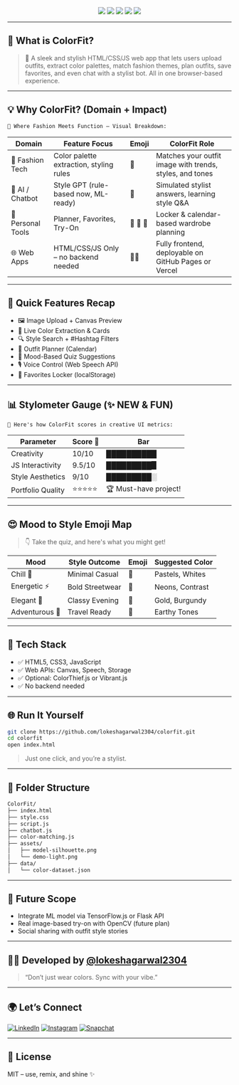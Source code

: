 <p align="center">
  <img src="https://img.shields.io/badge/Made%20With-%E2%9D%A4%EF%B8%8F-JavaScript?style=for-the-badge">
  <img src="https://img.shields.io/badge/Mobile%20Responsive-%F0%9F%93%B1-28C76F?style=for-the-badge">
  <img src="https://img.shields.io/badge/Color%20Extractor-%F0%9F%8C%88-BD93F9?style=for-the-badge">
  <img src="https://img.shields.io/badge/Voice%20Commands-%F0%9F%8E%A4-FF9F43?style=for-the-badge">
  <img src="https://img.shields.io/badge/Offline%20First-%F0%9F%93%81-00B8D4?style=for-the-badge">
</p>

---

## 🌈 What is **ColorFit**?

> 🎯 A sleek and stylish HTML/CSS/JS web app that lets users upload outfits, extract color palettes, match fashion themes, plan outfits, save favorites, and even chat with a stylist bot. All in one browser-based experience.

---

## 💡 Why ColorFit? (Domain + Impact)

```markdown
🧭 Where Fashion Meets Function – Visual Breakdown:
````

| Domain            | Feature Focus                           | Emoji    | ColorFit Role                                            |
| ----------------- | --------------------------------------- | -------- | -------------------------------------------------------- |
| 👚 Fashion Tech   | Color palette extraction, styling rules | 🎨       | Matches your outfit image with trends, styles, and tones |
| 🧠 AI / Chatbot   | Style GPT (rule-based now, ML-ready)    | 🤖       | Simulated stylist answers, learning style Q\&A           |
| 🎯 Personal Tools | Planner, Favorites, Try-On              | 📅 💖 🧍 | Locker & calendar-based wardrobe planning                |
| 🌐 Web Apps       | HTML/CSS/JS Only – no backend needed    | 🧑‍💻    | Fully frontend, deployable on GitHub Pages or Vercel     |

---

## 🚀 Quick Features Recap

* 🖼️ Image Upload + Canvas Preview
* 🌈 Live Color Extraction & Cards
* 🔍 Style Search + #Hashtag Filters
* 📆 Outfit Planner (Calendar)
* 🧠 Mood-Based Quiz Suggestions
* 🎙️ Voice Control (Web Speech API)
* 💖 Favorites Locker (localStorage)

---

## 📊 Stylometer Gauge (✨ NEW & FUN)

```
🧪 Here's how ColorFit scores in creative UI metrics:
```

| Parameter         | Score 💯 | Bar                   |
| ----------------- | -------- | --------------------- |
| Creativity        | 10/10    | ██████████            |
| JS Interactivity  | 9.5/10   | █████████▉            |
| Style Aesthetics  | 9/10     | █████████░            |
| Portfolio Quality | ⭐⭐⭐⭐⭐    | 🏆 Must-have project! |

---

## 😍 Mood to Style Emoji Map

> 👇 Take the quiz, and here's what you might get!

| Mood           | Style Outcome   | Emoji | Suggested Color |
| -------------- | --------------- | ----- | --------------- |
| Chill 🧘       | Minimal Casual  | 👕    | Pastels, Whites |
| Energetic ⚡    | Bold Streetwear | 👟    | Neons, Contrast |
| Elegant 👑     | Classy Evening  | 👗    | Gold, Burgundy  |
| Adventurous 🎒 | Travel Ready    | 🧥    | Earthy Tones    |

---

## 🧠 Tech Stack

* ✅ HTML5, CSS3, JavaScript
* ✅ Web APIs: Canvas, Speech, Storage
* ✅ Optional: ColorThief.js or Vibrant.js
* ✅ No backend needed

---

## 🌐 Run It Yourself

```bash
git clone https://github.com/lokeshagarwal2304/colorfit.git
cd colorfit
open index.html
```

> Just one click, and you’re a stylist.

---

## 📁 Folder Structure

```bash
ColorFit/
├── index.html
├── style.css
├── script.js
├── chatbot.js
├── color-matching.js
├── assets/
│   ├── model-silhouette.png
│   └── demo-light.png
├── data/
│   └── color-dataset.json
```

---

## 🧠 Future Scope

* Integrate ML model via TensorFlow\.js or Flask API
* Real image-based try-on with OpenCV (future plan)
* Social sharing with outfit style stories

---

## 👨‍💻 Developed by [@lokeshagarwal2304](https://github.com/lokeshagarwal2304)

> “Don’t just wear colors. Sync with your vibe.”

---

## 🌍 Let’s Connect

[![LinkedIn](https://img.shields.io/badge/LinkedIn-Lokeshagarwal2304-blue?style=flat\&logo=linkedin)](https://linkedin.com/in/lokeshagarwal2304)
[![Instagram](https://img.shields.io/badge/Instagram-_lokesh._.agarwal_-pink?style=flat\&logo=instagram)](https://instagram.com/_lokesh._.agarwal_)
[![Snapchat](https://img.shields.io/badge/Snapchat-lagarwal.23-yellow?style=flat\&logo=snapchat)](https://snapchat.com/add/lagarwal.23)

---

## 🏁 License

MIT – use, remix, and shine ✨
